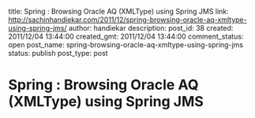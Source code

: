 title: Spring : Browsing Oracle AQ (XMLType) using Spring JMS
link: http://sachinhandiekar.com/2011/12/spring-browsing-oracle-aq-xmltype-using-spring-jms/
author: handiekar
description: 
post_id: 38
created: 2011/12/04 13:44:00
created_gmt: 2011/12/04 13:44:00
comment_status: open
post_name: spring-browsing-oracle-aq-xmltype-using-spring-jms
status: publish
post_type: post

# Spring : Browsing Oracle AQ (XMLType) using Spring JMS

